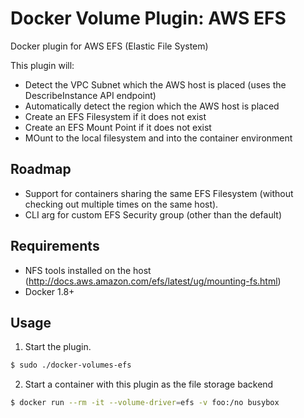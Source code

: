 # Docker Volume Plugin: AWS EFS

Docker plugin for AWS EFS (Elastic File System)

This plugin will:

* Detect the VPC Subnet which the AWS host is placed (uses the DescribeInstance API endpoint)
* Automatically detect the region which the AWS host is placed
* Create an EFS Filesystem if it does not exist
* Create an EFS Mount Point if it does not exist
* MOunt to the local filesystem and into the container environment

## Roadmap

* Support for containers sharing the same EFS Filesystem (without checking out multiple times on the same host).
* CLI arg for custom EFS Security group (other than the default)

## Requirements

* NFS tools installed on the host (http://docs.aws.amazon.com/efs/latest/ug/mounting-fs.html)
* Docker 1.8+

## Usage

1. Start the plugin.

```bash
$ sudo ./docker-volumes-efs
```

2. Start a container with this plugin as the file storage backend

```bash
$ docker run --rm -it --volume-driver=efs -v foo:/no busybox
```
